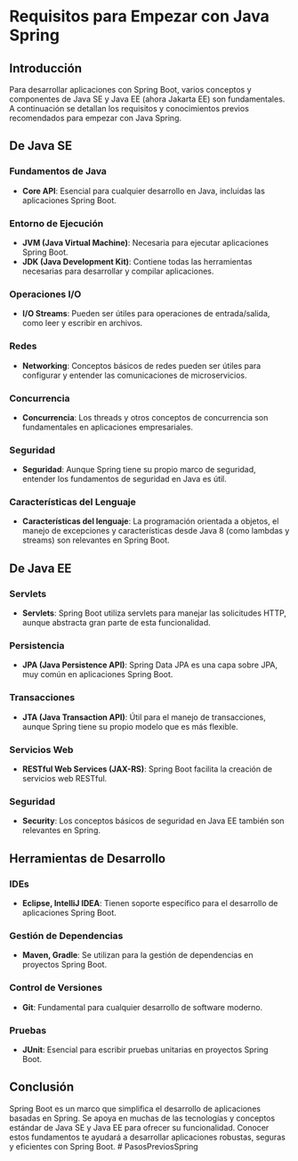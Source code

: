 # Requisitos para Empezar con Java Spring

## Introducción

Para desarrollar aplicaciones con Spring Boot, varios conceptos y componentes de Java SE y Java EE (ahora Jakarta EE) son fundamentales. A continuación se detallan los requisitos y conocimientos previos recomendados para empezar con Java Spring.

## De Java SE

### Fundamentos de Java

- **Core API**: Esencial para cualquier desarrollo en Java, incluidas las aplicaciones Spring Boot.

### Entorno de Ejecución

- **JVM (Java Virtual Machine)**: Necesaria para ejecutar aplicaciones Spring Boot.
- **JDK (Java Development Kit)**: Contiene todas las herramientas necesarias para desarrollar y compilar aplicaciones.

### Operaciones I/O

- **I/O Streams**: Pueden ser útiles para operaciones de entrada/salida, como leer y escribir en archivos.

### Redes

- **Networking**: Conceptos básicos de redes pueden ser útiles para configurar y entender las comunicaciones de microservicios.

### Concurrencia

- **Concurrencia**: Los threads y otros conceptos de concurrencia son fundamentales en aplicaciones empresariales.

### Seguridad

- **Seguridad**: Aunque Spring tiene su propio marco de seguridad, entender los fundamentos de seguridad en Java es útil.

### Características del Lenguaje

- **Características del lenguaje**: La programación orientada a objetos, el manejo de excepciones y características desde Java 8 (como lambdas y streams) son relevantes en Spring Boot.

## De Java EE

### Servlets

- **Servlets**: Spring Boot utiliza servlets para manejar las solicitudes HTTP, aunque abstracta gran parte de esta funcionalidad.

### Persistencia

- **JPA (Java Persistence API)**: Spring Data JPA es una capa sobre JPA, muy común en aplicaciones Spring Boot.

### Transacciones

- **JTA (Java Transaction API)**: Útil para el manejo de transacciones, aunque Spring tiene su propio modelo que es más flexible.

### Servicios Web

- **RESTful Web Services (JAX-RS)**: Spring Boot facilita la creación de servicios web RESTful.

### Seguridad

- **Security**: Los conceptos básicos de seguridad en Java EE también son relevantes en Spring.

## Herramientas de Desarrollo

### IDEs

- **Eclipse, IntelliJ IDEA**: Tienen soporte específico para el desarrollo de aplicaciones Spring Boot.

### Gestión de Dependencias

- **Maven, Gradle**: Se utilizan para la gestión de dependencias en proyectos Spring Boot.

### Control de Versiones

- **Git**: Fundamental para cualquier desarrollo de software moderno.

### Pruebas

- **JUnit**: Esencial para escribir pruebas unitarias en proyectos Spring Boot.

## Conclusión

Spring Boot es un marco que simplifica el desarrollo de aplicaciones basadas en Spring. Se apoya en muchas de las tecnologías y conceptos estándar de Java SE y Java EE para ofrecer su funcionalidad. Conocer estos fundamentos te ayudará a desarrollar aplicaciones robustas, seguras y eficientes con Spring Boot.
#   P a s o s P r e v i o s S p r i n g  
 
